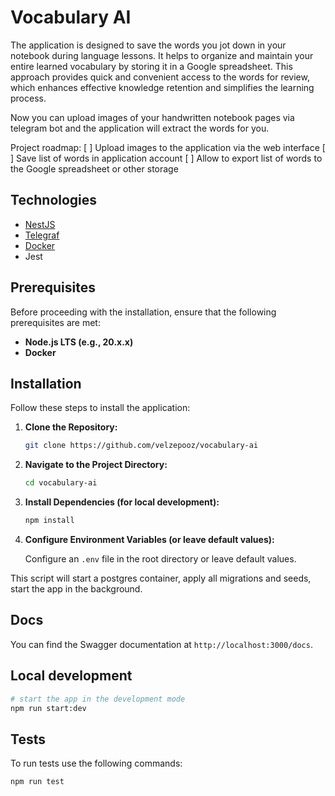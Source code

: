 # Vocabulary AI

The application is designed to save the words you jot down in your notebook during language lessons. It helps to organize and maintain your entire learned vocabulary by storing it in a Google spreadsheet. This approach provides quick and convenient access to the words for review, which enhances effective knowledge retention and simplifies the learning process.

Now you can upload images of your handwritten notebook pages via telegram bot and the application will extract the words for you.

Project roadmap:
[ ] Upload images to the application via the web interface
[ ] Save list of words in application account
[ ] Allow to export list of words to the Google spreadsheet or other storage

## Technologies

- [NestJS](https://nestjs.com/)
- [Telegraf](https://telegraf.js.org/)
- [Docker](https://www.docker.com/)
- Jest

## Prerequisites

Before proceeding with the installation, ensure that the following prerequisites are met:

- **Node.js LTS (e.g., 20.x.x)**
- **Docker**

## Installation

Follow these steps to install the application:

1. **Clone the Repository:**

   ```bash
   git clone https://github.com/velzepooz/vocabulary-ai
   ```

2. **Navigate to the Project Directory:**

   ```bash
   cd vocabulary-ai
   ```

3. **Install Dependencies (for local development):**

   ```bash
   npm install
   ```

4. **Configure Environment Variables (or leave default values):**

   Configure an `.env` file in the root directory or leave default values.


This script will start a postgres container, apply all migrations and seeds, start the app in the background.

## Docs

You can find the Swagger documentation at `http://localhost:3000/docs`.

## Local development

```bash
# start the app in the development mode
npm run start:dev
```

## Tests

To run tests use the following commands:

```bash
npm run test
```

